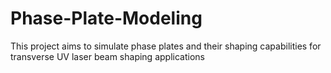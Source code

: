 # Phase-Plate-Modeling
This project aims to simulate phase plates and their shaping capabilities for transverse UV laser beam shaping applications
